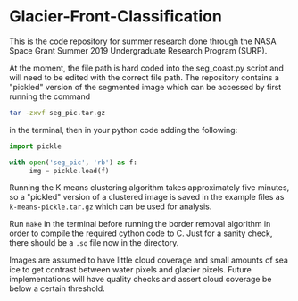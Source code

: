# Glacier-Front-Classification

This is the code repository for summer research done through the NASA Space Grant Summer 2019 Undergraduate Research Program (SURP).


At the moment, the file path is hard coded into the seg_coast.py script and will need to be edited with the correct file path. The repository contains a "pickled" version of the segmented image which can be accessed by first running the command 
```bash
tar -zxvf seg_pic.tar.gz
``` 
in the terminal, then in your python code adding the following:

```python
import pickle

with open('seg_pic', 'rb') as f:
     img = pickle.load(f)
```
Running the K-means clustering algorithm takes approximately five minutes, so a "pickled" version of a clustered image is saved in the example files as `k-means-pickle.tar.gz` which can be used for analysis.

Run `make` in the terminal before running the border removal algorithm in order to compile the required cython code to C. Just for a sanity check, there should be a `.so` file now in the directory.

Images are assumed to have little cloud coverage and small amounts of sea ice to get contrast between water pixels and glacier pixels. Future implementations will have quality checks and assert cloud coverage be below a certain threshold.
